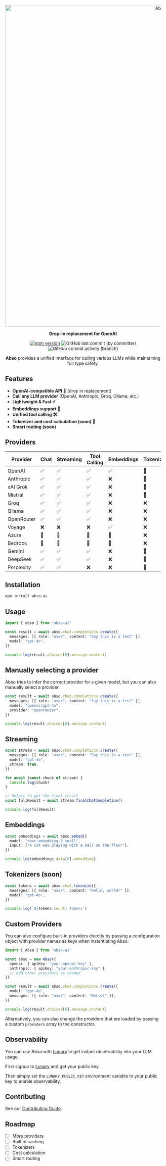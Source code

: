 <div align="center">

<p align="center">
  <img src="https://github.com/user-attachments/assets/cfec6d10-7e1e-4412-bd4b-edb3df45fe99" alt="Abso banner" width=1040 />
</p>

**Drop-in replacement for OpenAI**

[![npm version](https://badge.fury.io/js/abso-ai.svg)](https://badge.fury.io/js/abso-ai) ![GitHub last commit (by committer)](https://img.shields.io/github/last-commit/lunary-ai/abso) ![GitHub commit activity (branch)](https://img.shields.io/github/commit-activity/w/lunary-ai/abso)

**Abso** provides a unified interface for calling various LLMs while maintaining full type safety.

</div>

## Features

- **OpenAI-compatible API 🔁** (drop in replacement)
- **Call any LLM provider** (OpenAI, Anthropic, Groq, Ollama, etc.)
- **Lightweight & Fast ⚡**
- **Embeddings support 🧮**
- **Unified tool calling 🛠️**
- **Tokenizer and cost calculation (soon) 🔢**
- **Smart routing (soon)**

## Providers

| Provider   | Chat | Streaming | Tool Calling | Embeddings | Tokenizer | Cost Calculation |
| ---------- | ---- | --------- | ------------ | ---------- | --------- | ---------------- |
| OpenAI     | ✅   | ✅        | ✅           | ✅         | 🚧        | 🚧               |
| Anthropic  | ✅   | ✅        | ✅           | ❌         | 🚧        | 🚧               |
| xAI Grok   | ✅   | ✅        | ✅           | ❌         | 🚧        | 🚧               |
| Mistral    | ✅   | ✅        | ✅           | ❌         | 🚧        | 🚧               |
| Groq       | ✅   | ✅        | ✅           | ❌         | ❌        | 🚧               |
| Ollama     | ✅   | ✅        | ✅           | ❌         | ❌        | 🚧               |
| OpenRouter | ✅   | ✅        | ✅           | ❌         | ❌        | 🚧               |
| Voyage     | ❌   | ❌        | ❌           | ✅         | ❌        | ❌               |
| Azure      | 🚧   | 🚧        | 🚧           | 🚧         | ❌        | 🚧               |
| Bedrock    | 🚧   | 🚧        | 🚧           | 🚧         | ❌        | 🚧               |
| Gemini     | ✅   | ✅        | ✅           | ❌         | 🚧        | ❌               |
| DeepSeek   | ✅   | ✅        | ✅           | ❌         | 🚧        | ❌               |
| Perplexity | ✅   | ✅        | ❌           | ❌         | 🚧        | ❌               |

## Installation

```bash
npm install abso-ai
```

## Usage

```ts
import { abso } from "abso-ai"

const result = await abso.chat.completions.create({
  messages: [{ role: "user", content: "Say this is a test" }],
  model: "gpt-4o",
})

console.log(result.choices[0].message.content)
```

## Manually selecting a provider

Abso tries to infer the correct provider for a given model, but you can also manually select a provider.

```ts
const result = await abso.chat.completions.create({
  messages: [{ role: "user", content: "Say this is a test" }],
  model: "openai/gpt-4o",
  provider: "openrouter",
})

console.log(result.choices[0].message.content)
```

## Streaming

```ts
const stream = await abso.chat.completions.create({
  messages: [{ role: "user", content: "Say this is a test" }],
  model: "gpt-4o",
  stream: true,
})

for await (const chunk of stream) {
  console.log(chunk)
}

// Helper to get the final result
const fullResult = await stream.finalChatCompletion()

console.log(fullResult)
```

## Embeddings

```ts
const embeddings = await abso.embed({
  model: "text-embedding-3-small",
  input: ["A cat was playing with a ball on the floor"],
})

console.log(embeddings.data[0].embedding)
```

## Tokenizers (soon)

```ts
const tokens = await abso.chat.tokenize({
  messages: [{ role: "user", content: "Hello, world!" }],
  model: "gpt-4o",
})

console.log(`${tokens.count} tokens`)
```

## Custom Providers

You can also configure built-in providers directly by passing a configuration object with provider names as keys when instantiating Abso:

```ts
import { Abso } from "abso-ai"

const abso = new Abso({
  openai: { apiKey: "your-openai-key" },
  anthropic: { apiKey: "your-anthropic-key" },
  // add other providers as needed
})

const result = await abso.chat.completions.create({
  model: "gpt-4o",
  messages: [{ role: "user", content: "Hello!" }],
})

console.log(result.choices[0].message.content)
```

Alternatively, you can also change the providers that are loaded by passing a custom `providers` array to the constructor.

## Observability

You can use Abso with [Lunary](https://lunary.ai) to get instant observability into your LLM usage.

First signup to [Lunary](https://lunary.ai) and get your public key.

Then simply set the `LUNARY_PUBLIC_KEY` environment variable to your public key to enable observability.

## Contributing

See our [Contributing Guide](CONTRIBUTING.md).

## Roadmap

- [ ] More providers
- [ ] Built in caching
- [ ] Tokenizers
- [ ] Cost calculation
- [ ] Smart routing
